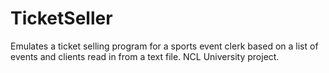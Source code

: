 # TicketSeller
Emulates a ticket selling program for a sports event clerk based on a list of events and clients read in from a text file. NCL University project.
